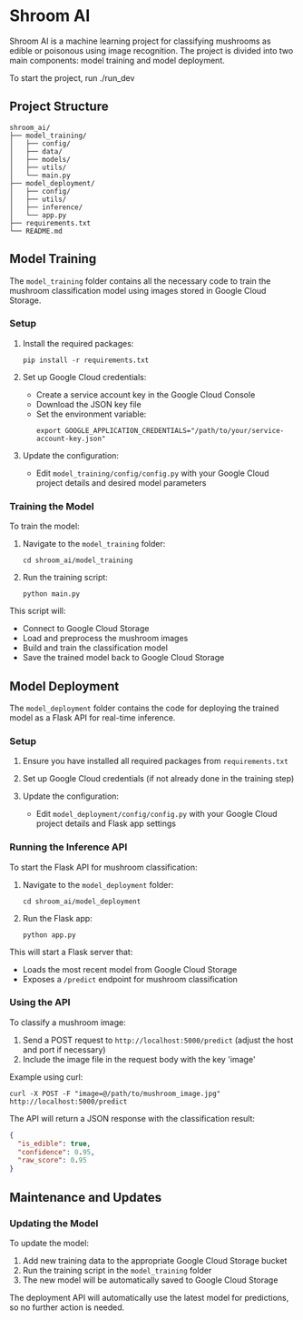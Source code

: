 # Shroom AI

Shroom AI is a machine learning project for classifying mushrooms as edible or poisonous using image recognition. The project is divided into two main components: model training and model deployment.

To start the project, run ./run_dev

## Project Structure

```
shroom_ai/
├── model_training/
│   ├── config/
│   ├── data/
│   ├── models/
│   ├── utils/
│   └── main.py
├── model_deployment/
│   ├── config/
│   ├── utils/
│   ├── inference/
│   └── app.py
├── requirements.txt
└── README.md
```

## Model Training

The `model_training` folder contains all the necessary code to train the mushroom classification model using images stored in Google Cloud Storage.

### Setup

1. Install the required packages:
   ```
   pip install -r requirements.txt
   ```

2. Set up Google Cloud credentials:
   - Create a service account key in the Google Cloud Console
   - Download the JSON key file
   - Set the environment variable:
     ```
     export GOOGLE_APPLICATION_CREDENTIALS="/path/to/your/service-account-key.json"
     ```

3. Update the configuration:
   - Edit `model_training/config/config.py` with your Google Cloud project details and desired model parameters

### Training the Model

To train the model:

1. Navigate to the `model_training` folder:
   ```
   cd shroom_ai/model_training
   ```

2. Run the training script:
   ```
   python main.py
   ```

This script will:
- Connect to Google Cloud Storage
- Load and preprocess the mushroom images
- Build and train the classification model
- Save the trained model back to Google Cloud Storage

## Model Deployment

The `model_deployment` folder contains the code for deploying the trained model as a Flask API for real-time inference.

### Setup

1. Ensure you have installed all required packages from `requirements.txt`

2. Set up Google Cloud credentials (if not already done in the training step)

3. Update the configuration:
   - Edit `model_deployment/config/config.py` with your Google Cloud project details and Flask app settings

### Running the Inference API

To start the Flask API for mushroom classification:

1. Navigate to the `model_deployment` folder:
   ```
   cd shroom_ai/model_deployment
   ```

2. Run the Flask app:
   ```
   python app.py
   ```

This will start a Flask server that:
- Loads the most recent model from Google Cloud Storage
- Exposes a `/predict` endpoint for mushroom classification

### Using the API

To classify a mushroom image:

1. Send a POST request to `http://localhost:5000/predict` (adjust the host and port if necessary)
2. Include the image file in the request body with the key 'image'

Example using curl:
```
curl -X POST -F "image=@/path/to/mushroom_image.jpg" http://localhost:5000/predict
```

The API will return a JSON response with the classification result:
```json
{
  "is_edible": true,
  "confidence": 0.95,
  "raw_score": 0.95
}
```

## Maintenance and Updates

### Updating the Model

To update the model:
1. Add new training data to the appropriate Google Cloud Storage bucket
2. Run the training script in the `model_training` folder
3. The new model will be automatically saved to Google Cloud Storage

The deployment API will automatically use the latest model for predictions, so no further action is needed.

